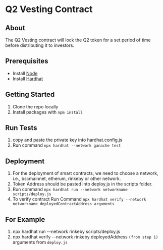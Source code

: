 # Q2 Vesting Contract

## About

The Q2 Vesting contract will lock the Q2 token for a set period of time before distributing it to investors.

## Prerequisites

- Install [Node](https://nodejs.org/)
- Install [Hardhat](https://hardhat.org/getting-started#installation)

## Getting Started

1. Clone the repo locally
2. Install packages with `npm install`

## Run Tests

1. copy and paste the private key into hardhat.config.js
2. Run command `npx hardhat --network ganache test`

## Deployment

1. For the deployment of smart contracts, we need to choose a network, i.e., bscmainnet, etherum, rinkeby or other network.
2. Token Address should be pasted into deploy.js in the scripts folder.
3. Run command `npx hardhat run --network networkname scripts/deploy.js`
4. To verify contract Run Command `npx hardhat verify --network networkname deployedContractAddress arguments`

## For Example
1. npx hardhat run --network rinkeby scripts/deploy.js
2. npx hardhat verify --network rinkeby deployedAddress `(from step 1)` arguments from `deploy.js`
 



